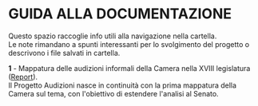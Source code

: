 # GUIDA ALLA DOCUMENTAZIONE

Questo spazio raccoglie info utili alla navigazione nella cartella.
\
Le note rimandano a spunti interessanti per lo svolgimento del progetto o descrivono i file salvati in cartella.


**1** - Mappatura delle audizioni informali della Camera nella XVIII legislatura ([Report](https://www.thegoodlobby.it/wp-content/uploads/2021/11/Le-audizioni-informali-nelle-Commissioni-permanenti-della-Camera-dei-Deputati-Mappatura-e-analisi-della-XVIII-Legislatura-2.pdf)).
\
Il Progetto Audizioni nasce in continuità con la prima mappatura della Camera sul tema, con l'obiettivo di estendere l'analisi al Senato.